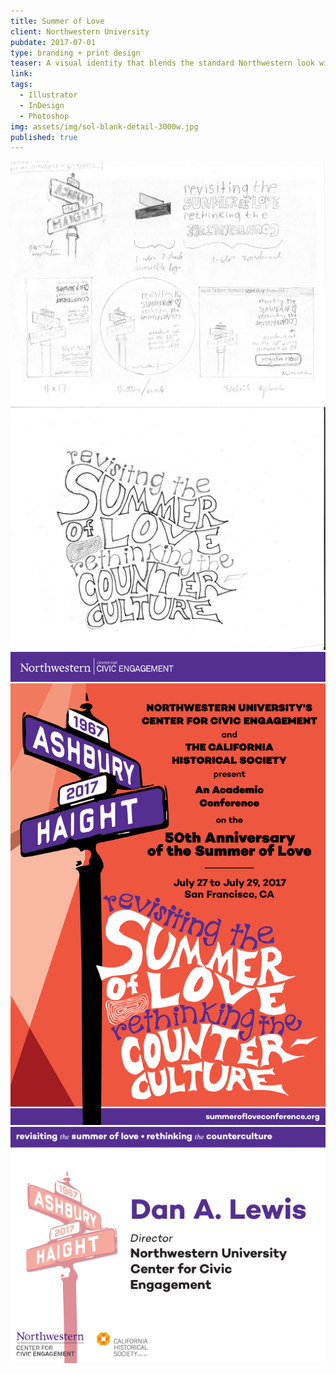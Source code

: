 ```yaml
---
title: Summer of Love
client: Northwestern University
pubdate: 2017-07-01 
type: branding + print design
teaser: A visual identity that blends the standard Northwestern look with a vintage 1960s feel for a conference celebrating the anniversary of 1967's Summer of Love.
link:
tags:
  - Illustrator
  - InDesign
  - Photoshop
img: assets/img/sol-blank-detail-3000w.jpg
published: true
---
```




![initial thoughts](../assets/img/sol-initial_thoughts.jpg)
![sol wordmark sketch](../assets/img/sol-sketch-wordmark.jpg)
![sol program cover](../assets/img/sol-program_cover.svg)
![sol nametag](../assets/img/sol-nametag.svg)
